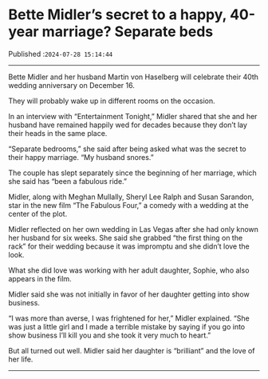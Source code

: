 # Bette Midler’s secret to a happy, 40-year marriage? Separate beds

Published :`2024-07-28 15:14:44`

---

Bette Midler and her husband Martin von Haselberg will celebrate their 40th wedding anniversary on December 16.

They will probably wake up in different rooms on the occasion.

In an interview with “Entertainment Tonight,” Midler shared that she and her husband have remained happily wed for decades because they don’t lay their heads in the same place.

“Separate bedrooms,” she said after being asked what was the secret to their happy marriage. “My husband snores.”

The couple has slept separately since the beginning of her marriage, which she said has “been a fabulous ride.”

Midler, along with Meghan Mullally, Sheryl Lee Ralph and Susan Sarandon, star in the new film “The Fabulous Four,” a comedy with a wedding at the center of the plot.

Midler reflected on her own wedding in Las Vegas after she had only known her husband for six weeks. She said she grabbed “the first thing on the rack” for their wedding because it was impromptu and she didn’t love the look.

What she did love was working with her adult daughter, Sophie, who also appears in the film.

Midler said she was not initially in favor of her daughter getting into show business.

“I was more than averse, I was frightened for her,” Midler explained. “She was just a little girl and I made a terrible mistake by saying if you go into show business I’ll kill you and she took it very much to heart.”

But all turned out well. Midler said her daughter is “brilliant” and the love of her life.

---

